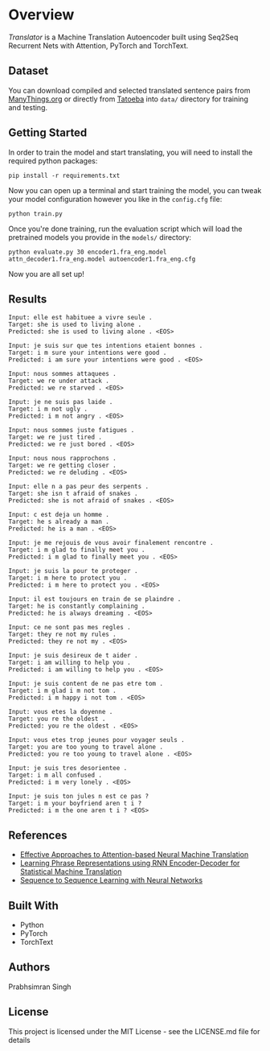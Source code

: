 # Overview

*Translator* is a Machine Translation Autoencoder built using Seq2Seq Recurrent Nets with Attention, PyTorch and TorchText.

## Dataset

You can download compiled and selected translated sentence pairs from [ManyThings.org](http://www.manythings.org/anki/) or directly from [Tatoeba](https://tatoeba.org/eng) into `data/` directory for training and testing.

## Getting Started

In order to train the model and start translating, you will need to install the required python packages:

```
pip install -r requirements.txt
```

Now you can open up a terminal and start training the model, you can tweak your model configuration however you like in the `config.cfg` file:

```
python train.py
```

Once you're done training, run the evaluation script which will load the pretrained models you provide in the `models/` directory:

```
python evaluate.py 30 encoder1.fra_eng.model attn_decoder1.fra_eng.model autoencoder1.fra_eng.cfg
```

Now you are all set up!

## Results

```
Input: elle est habituee a vivre seule .
Target: she is used to living alone .
Predicted: she is used to living alone . <EOS>

Input: je suis sur que tes intentions etaient bonnes .
Target: i m sure your intentions were good .
Predicted: i am sure your intentions were good . <EOS>

Input: nous sommes attaquees .
Target: we re under attack .
Predicted: we re starved . <EOS>

Input: je ne suis pas laide .
Target: i m not ugly .
Predicted: i m not angry . <EOS>

Input: nous sommes juste fatigues .
Target: we re just tired .
Predicted: we re just bored . <EOS>    

Input: nous nous rapprochons .
Target: we re getting closer .
Predicted: we re deluding . <EOS>

Input: elle n a pas peur des serpents .
Target: she isn t afraid of snakes .
Predicted: she is not afraid of snakes . <EOS>

Input: c est deja un homme .
Target: he s already a man . 
Predicted: he is a man . <EOS>

Input: je me rejouis de vous avoir finalement rencontre .
Target: i m glad to finally meet you .
Predicted: i m glad to finally meet you . <EOS>

Input: je suis la pour te proteger .
Target: i m here to protect you .
Predicted: i m here to protect you . <EOS>
                                                                                                   
Input: il est toujours en train de se plaindre .
Target: he is constantly complaining .
Predicted: he is always dreaming . <EOS>

Input: ce ne sont pas mes regles .
Target: they re not my rules .
Predicted: they re not my . <EOS>                                                                  
                                                                                                   
Input: je suis desireux de t aider .                                                               
Target: i am willing to help you .                                                                 
Predicted: i am willing to help you . <EOS>                                                        
                                                                                                   
Input: je suis content de ne pas etre tom .                                                        
Target: i m glad i m not tom .                                                                     
Predicted: i m happy i not tom . <EOS>                                                
                                                                                                           
Input: vous etes la doyenne .                                                                      
Target: you re the oldest .                                                                        
Predicted: you re the oldest . <EOS>                                                               
                                                                                                   
Input: vous etes trop jeunes pour voyager seuls .                                                  
Target: you are too young to travel alone .                                                        
Predicted: you re too young to travel alone . <EOS>                                                
                                                                                                   
Input: je suis tres desorientee .                                                                  
Target: i m all confused .                                                                         
Predicted: i m very lonely . <EOS>                                                                 
                                                                                                   
Input: je suis ton jules n est ce pas ?                                                            
Target: i m your boyfriend aren t i ?                                                              
Predicted: i m the one aren t i ? <EOS>
```

## References

* [Effective Approaches to Attention-based Neural Machine Translation](https://arxiv.org/abs/1508.04025)
* [Learning Phrase Representations using RNN Encoder-Decoder for Statistical Machine Translation](https://arxiv.org/abs/1406.1078)
* [Sequence to Sequence Learning with Neural Networks](https://arxiv.org/abs/1409.3215)

## Built With

* Python
* PyTorch
* TorchText

## Authors

Prabhsimran Singh

## License

This project is licensed under the MIT License - see the LICENSE.md file for details
